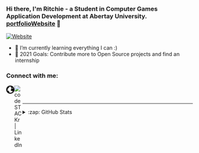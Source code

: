### Hi there, I'm Ritchie - a Student in Computer Games Application Development at Abertay University. [portfolioWebsite] 👋

[![Website](https://img.shields.io/website?label=codeSTACKr.com&style=for-the-badge&url=https%3A%2F%2Fcodestackr.com)](https://devpilgrim.com/)


- 🌱 I’m currently learning everything I can :) 
- 🥅 2021 Goals: Contribute more to Open Source projects and find an internship

### Connect with me:

[<img align="left" alt="devpilgrim.com" width="22px" src="https://raw.githubusercontent.com/iconic/open-iconic/master/svg/globe.svg" />][portfolioWebsite]
[<img align="left" alt="codeSTACKr | LinkedIn" width="22px" src="https://cdn.jsdelivr.net/npm/simple-icons@v3/icons/linkedin.svg" />][linkedin]


<br />
<br />

---



<details>
  <summary>:zap: GitHub Stats</summary>

  <img align="left" alt="ybtre's GitHub Stats" src="https://github-readme-stats.vercel.app/api?username=ybtre&show_icons=true&hide_border=false&count_private=true&theme=gruvbox" />
  <img align="right" alt="ybtre's Languages Stats" src="https://github-readme-stats.vercel.app/api/top-langs/?username=ybtre&layout=compact" />

</details>

[portfolioWebsite]: https://devpilgrim.com/
[linkedin]: https://www.linkedin.com/in/hristo-vuchev-699357195/
